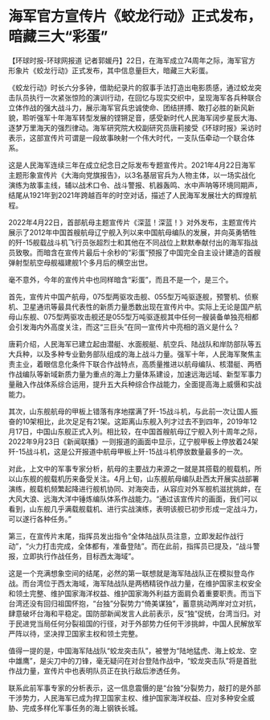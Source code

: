 # 海军官方宣传片《蛟龙行动》正式发布，暗藏三大“彩蛋”

【环球时报-环球网报道 记者郭媛丹】22日，在海军成立74周年之际，海军官方形象片《蛟龙行动》正式发布，其中信息量巨大，暗藏三大彩蛋。

《蛟龙行动》时长六分多钟，借助纪录片的叙事手法打造出电影质感，通过蛟龙突击队员执行一次紧张惊险的演训行动，在回忆与现实交织中，呈现海军各兵种联合立体作战的强大战斗力，展示海军官兵忠诚使命、团结拼搏、敢打必胜的新风新貌，聆听强军十年海军转型发展的铿锵足音，感受新时代人民海军阔步星辰大海、逐梦万里海天的强烈律动。海军研究院大校副研究员唐莉接受《环球时报》采访时表示，这部宣传片可谓是一段故事映射一个伟大时代，一支队伍牵动一个联合体系。

这是人民海军连续三年在成立纪念日之际发布专题宣传片。2021年4月22日海军主题形象宣传片《大海向党旗报告》，以3名基层官兵为人物主体，以一场实战化演练为故事主线，辅以战术口令、战斗警报、机器轰鸣、水中声呐等环境同期声，结尾从1921年到2021年跨越百年的时空对话，描述了人民海军发展壮大的辉煌航程。

2022年4月22日，首部航母主题宣传片《深蓝！深蓝！》对外发布，主题宣传片展示了2012年中国首艘航母辽宁舰入列以来中国航母编队的发展，并向英勇牺牲的歼-15舰载战斗机飞行员张超烈士和其他在不同战位上默默奉献付出的海军指战员致敬。而暗含在宣传片最后十余秒的“彩蛋”预报了中国完全自主设计建造的首艘弹射型航空母舰福建舰1个多月后的横空出世。

毫不意外，今年的宣传片中也同样暗含“彩蛋”，而且不是一个，是三个。

首先，宣传片中国产航母，075型两驱攻击舰、055型万吨驱逐舰，预警机、侦察机、卫星通讯等最具代表性的新质力量悉数出现在宣传片中。实际上无论是国产航母山东舰、075型两驱攻击舰还是055型万吨驱逐舰其中任何一艘装备单独亮相都会引发海内外高度关注，而这“三巨头”在同一宣传片中亮相的涵义是什么？

唐莉介绍，人民海军已建立起由潜艇、水面舰艇、航空兵、陆战队和岸防部队等五大兵种，以及多种专业勤务部队组成的海上战斗力量。强军十年，人民海军聚焦主责主业，着眼信息化条件下联合作战特点，高质量推进以航母编队、核潜艇、两栖作战编队等新域新质力量为重点的海上力量体系建设，加速远海远域、新型军事力量融入作战体系综合运用，提升五大兵种综合作战能力，全面提高海上威慑和实战能力。

其次，山东舰航母的甲板上错落有序地摆满了歼-15战斗机，与此前一次让国人振奋的10架相比，此次足足有21架。这距离山东舰入列才过去不到四年，2019年12月17日，中国山东舰正式入列。相比较，在中国首艘航母辽宁舰入列十周年之际，2022年9月23日《新闻联播》一则报道的画面中显示，辽宁舰甲板上停放着24架歼-15战斗机，这是公开报道中航母甲板上歼-15战斗机停放数量最多的一次。

对此，上文中的军事专家分析，航母的主要战力来源之一就是其搭载的舰载机，所以山东舰的舰载机历来备受关注。4月上旬，山东舰航母编队赴西太开展实战部署演练，舰载机频繁起降进行舰机协同、对海突击，从容应对外军舰机滋扰挑衅，在大风大浪、远海大洋中锤炼编队体系作战能力。“通过该宣传片的画面，我们可以看到，山东舰几乎满载舰载机、进行实战演练，表明该舰已初步形成一定战斗力，可以遂行各种任务。”

第三，在宣传片末尾，指挥员发出指令“全体陆战队员注意，立即发起作战行动”，“火力打击完成，全体都有，准备登陆”。而在此前，指挥员已提及，“战斗警报，立即执行作战任务，目标西太海域”。

这是一个充满想象空间的结尾，必然的第一联想就是海军陆战队正在模拟登岛作战。而台湾位于西太海域，海军陆战队是两栖精锐作战力量，在维护国家主权安全和领土完整、维护国家海洋权益、维护国家海外利益方面肩负着重要职责。而当下台湾还没有回归祖国怀抱，“台独”分裂势力“倚美谋独”，蓄意挑动两岸对立对抗，肆意破坏台海和平稳定。国防部新闻发言人此前表示，反“独”促统，台湾当归。对于民进党当局任何分裂祖国的行径，对于外部势力任何干涉挑衅，中国人民解放军严阵以待，坚决捍卫国家主权和领土完整。

值得一提的是，中国海军陆战队“蛟龙突击队”，被誉为“陆地猛虎、海上蛟龙、空中雄鹰”，是尖刀中的刀锋，毫无疑问在对台登陆作战中，“蛟龙突击队”将是首批作战力量，宣传片中也表明队员正在执行敌后渗透任务。

联系此前军事专家的分析表示，这一信息震慑的是“台独”分裂势力，敲打的是外部干涉势力，人民海军已成为捍卫国家主权、维护国家海洋权益、应对多种安全威胁、完成多样化军事任务的海上钢铁长城。

